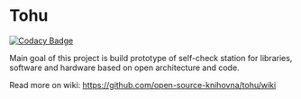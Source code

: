 Tohu
====

[![Codacy Badge](https://api.codacy.com/project/badge/Grade/60ef750ded6a422488b003e9d4fda0bd)](https://www.codacy.com/app/xmorave2/tohu?utm_source=github.com&utm_medium=referral&utm_content=open-source-knihovna/tohu&utm_campaign=badger)

Main goal of this project is build prototype of self-check station for libraries, software and hardware based on open architecture and code.

Read more on wiki: https://github.com/open-source-knihovna/tohu/wiki

